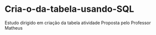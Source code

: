 # Cria-o-da-tabela-usando-SQL
Estudo dirigido em criação da tabela  atividade Proposta pelo Professor Matheus
